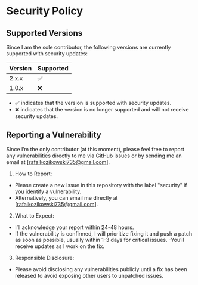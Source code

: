 # Security Policy

## Supported Versions

Since I am the sole contributor, the following versions are currently supported with security updates:

| Version | Supported          |
| ------- | ------------------ |
| 2.x.x   | :white_check_mark: |
| 1.0.x   | :x: |

- :white_check_mark: indicates that the version is supported with security updates.
- :x: indicates that the version is no longer supported and will not receive security updates.

## Reporting a Vulnerability

Since I’m the only contributor (at this moment), please feel free to report any vulnerabilities directly to me via GitHub issues or by sending me an email at [rafalkozikowski735@gmail.com].

1. How to Report:
- Please create a new Issue in this repository with the label "security" if you identify a vulnerability.
- Alternatively, you can email me directly at [rafalkozikowski735@gmail.com].
2. What to Expect:
- I’ll acknowledge your report within 24-48 hours.
- If the vulnerability is confirmed, I will prioritize fixing it and push a patch as soon as possible, usually within 1-3 days for critical issues.
-You’ll receive updates as I work on the fix.
3. Responsible Disclosure:
- Please avoid disclosing any vulnerabilities publicly until a fix has been released to avoid exposing other users to unpatched issues.
